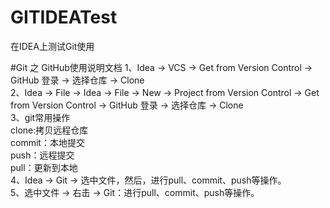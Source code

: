 # GITIDEATest
在IDEA上测试Git使用

#Git 之 GitHub使用说明文档
1、Idea -> VCS -> Get from Version Control -> GitHub 登录 -> 选择仓库 -> Clone<br />
2、Idea -> File -> Idea -> File -> New -> Project from Version Control -> Get from Version Control -> GitHub 登录 -> 选择仓库 -> Clone<br />
3、git常用操作<br />
clone:拷贝远程仓库<br />
commit：本地提交<br />
push：远程提交<br />
pull：更新到本地<br />
4、Idea -> Git -> 选中文件，然后，进行pull、commit、push等操作。<br />
5、选中文件 -> 右击 -> Git：进行pull、commit、push等操作。